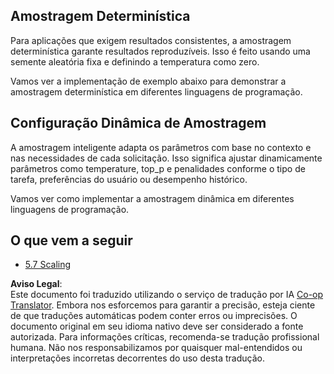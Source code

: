<!--
CO_OP_TRANSLATOR_METADATA:
{
  "original_hash": "3cb0da3badd51d73ab78ebade2827d98",
  "translation_date": "2025-07-14T02:21:37+00:00",
  "source_file": "05-AdvancedTopics/mcp-sampling/README.md",
  "language_code": "br"
}
-->
## Amostragem Determinística

Para aplicações que exigem resultados consistentes, a amostragem determinística garante resultados reproduzíveis. Isso é feito usando uma semente aleatória fixa e definindo a temperatura como zero.

Vamos ver a implementação de exemplo abaixo para demonstrar a amostragem determinística em diferentes linguagens de programação.

## Configuração Dinâmica de Amostragem

A amostragem inteligente adapta os parâmetros com base no contexto e nas necessidades de cada solicitação. Isso significa ajustar dinamicamente parâmetros como temperature, top_p e penalidades conforme o tipo de tarefa, preferências do usuário ou desempenho histórico.

Vamos ver como implementar a amostragem dinâmica em diferentes linguagens de programação.

## O que vem a seguir

- [5.7 Scaling](../mcp-scaling/README.md)

**Aviso Legal**:  
Este documento foi traduzido utilizando o serviço de tradução por IA [Co-op Translator](https://github.com/Azure/co-op-translator). Embora nos esforcemos para garantir a precisão, esteja ciente de que traduções automáticas podem conter erros ou imprecisões. O documento original em seu idioma nativo deve ser considerado a fonte autorizada. Para informações críticas, recomenda-se tradução profissional humana. Não nos responsabilizamos por quaisquer mal-entendidos ou interpretações incorretas decorrentes do uso desta tradução.